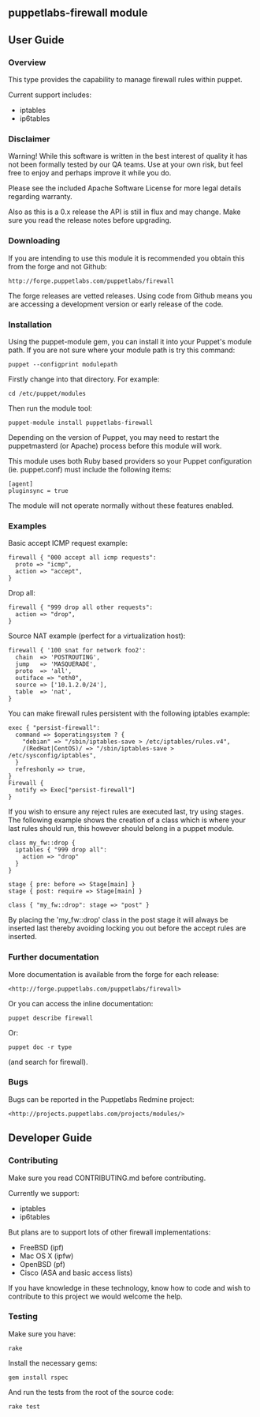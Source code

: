 ## puppetlabs-firewall module

## User Guide

### Overview

This type provides the capability to manage firewall rules within 
puppet.

Current support includes:

* iptables
* ip6tables

### Disclaimer

Warning! While this software is written in the best interest of quality it has
not been formally tested by our QA teams. Use at your own risk, but feel free
to enjoy and perhaps improve it while you do.

Please see the included Apache Software License for more legal details
regarding warranty.

Also as this is a 0.x release the API is still in flux and may change. Make sure
you read the release notes before upgrading.

### Downloading

If you are intending to use this module it is recommended you obtain this from the
forge and not Github:

    http://forge.puppetlabs.com/puppetlabs/firewall

The forge releases are vetted releases. Using code from Github means you are
accessing a development version or early release of the code.

### Installation

Using the puppet-module gem, you can install it into your Puppet's 
module path. If you are not sure where your module path is try 
this command:

    puppet --configprint modulepath

Firstly change into that directory. For example:

    cd /etc/puppet/modules

Then run the module tool:

    puppet-module install puppetlabs-firewall

Depending on the version of Puppet, you may need to restart the 
puppetmasterd (or Apache) process before this module will work.

This module uses both Ruby based providers so your Puppet configuration
(ie. puppet.conf) must include the following items:

    [agent]
    pluginsync = true
    
The module will not operate normally without these features enabled.

### Examples

Basic accept ICMP request example:

    firewall { "000 accept all icmp requests":
      proto => "icmp",
      action => "accept",
    }

Drop all:

    firewall { "999 drop all other requests":
      action => "drop",
    }

Source NAT example (perfect for a virtualization host):

    firewall { '100 snat for network foo2':
      chain  => 'POSTROUTING',
      jump   => 'MASQUERADE',
      proto  => 'all',
      outiface => "eth0",
      source => ['10.1.2.0/24'],
      table  => 'nat',
    }

You can make firewall rules persistent with the following iptables example:

    exec { "persist-firewall":
      command => $operatingsystem ? {
        "debian" => "/sbin/iptables-save > /etc/iptables/rules.v4",
        /(RedHat|CentOS)/ => "/sbin/iptables-save > /etc/sysconfig/iptables",
      }
      refreshonly => true,
    }
    Firewall {
      notify => Exec["persist-firewall"]
    }

If you wish to ensure any reject rules are executed last, try using stages.
The following example shows the creation of a class which is where your
last rules should run, this however should belong in a puppet module.

    class my_fw::drop {
      iptables { "999 drop all":
        action => "drop"
      }
    }

    stage { pre: before => Stage[main] }
    stage { post: require => Stage[main] }

    class { "my_fw::drop": stage => "post" }

By placing the 'my_fw::drop' class in the post stage it will always be inserted
last thereby avoiding locking you out before the accept rules are inserted.

### Further documentation

More documentation is available from the forge for each release:

    <http://forge.puppetlabs.com/puppetlabs/firewall>

Or you can access the inline documentation:

    puppet describe firewall

Or:

    puppet doc -r type

(and search for firewall).

### Bugs

Bugs can be reported in the Puppetlabs Redmine project:

    <http://projects.puppetlabs.com/projects/modules/>

## Developer Guide

### Contributing

Make sure you read CONTRIBUTING.md before contributing.

Currently we support:

* iptables
* ip6tables

But plans are to support lots of other firewall implementations:

* FreeBSD (ipf)
* Mac OS X (ipfw)
* OpenBSD (pf)
* Cisco (ASA and basic access lists)

If you have knowledge in these technology, know how to code and wish to contribute 
to this project we would welcome the help.

### Testing

Make sure you have:

    rake

Install the necessary gems:

    gem install rspec

And run the tests from the root of the source code:

    rake test
